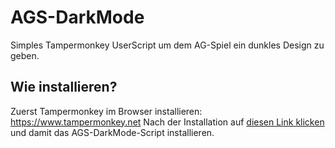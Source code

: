 # AGS-DarkMode
Simples Tampermonkey UserScript um dem AG-Spiel ein dunkles Design zu geben.

## Wie installieren?
Zuerst Tampermonkey im Browser installieren: https://www.tampermonkey.net
Nach der Installation auf [diesen Link klicken](https://github.com/James-Smith-AGS/AGS-DarkMode/raw/master/darkmodeAGS.user.js) und damit das AGS-DarkMode-Script installieren.
